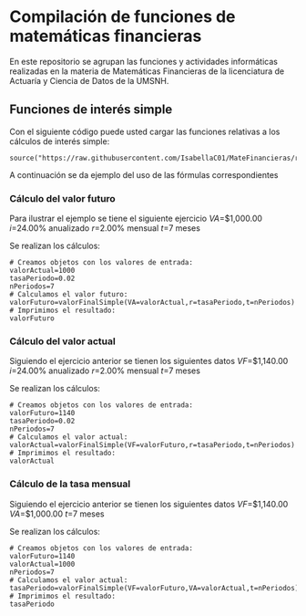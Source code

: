 # Compilación de funciones de matemáticas financieras

En este repositorio se agrupan las funciones y actividades informáticas realizadas en la materia de Matemáticas Financieras de la licenciatura de Actuaría y Ciencia de Datos de la UMSNH.

## Funciones de interés simple

Con el siguiente código puede usted cargar las funciones relativas a los cálculos de interés simple:

```{r}
source("https://raw.githubusercontent.com/IsabellaC01/MateFinancieras/refs/heads/main/formulasInteresSimple.R")
```
A continuación se da ejemplo del uso de las fórmulas correspondientes

### Cálculo del valor futuro

Para ilustrar el ejemplo se tiene el siguiente ejercicio
$VA$=$1,000.00
$i$=24.00% anualizado
$r$=2.00% mensual
$t$=7 meses

Se realizan los cálculos:
```{r}
# Creamos objetos con los valores de entrada:
valorActual=1000
tasaPeriodo=0.02
nPeriodos=7
# Calculamos el valor futuro:
valorFuturo=valorFinalSimple(VA=valorActual,r=tasaPeriodo,t=nPeriodos)
# Imprimimos el resultado:
valorFuturo

```
### Cálculo del valor actual

Siguiendo el ejercicio anterior se tienen los siguientes datos
$VF$=$1,140.00
$i$=24.00% anualizado
$r$=2.00% mensual
$t$=7 meses

Se realizan los cálculos:
```{r}
# Creamos objetos con los valores de entrada:
valorFuturo=1140
tasaPeriodo=0.02
nPeriodos=7
# Calculamos el valor actual:
valorActual=valorFinalSimple(VF=valorFuturo,r=tasaPeriodo,t=nPeriodos)
# Imprimimos el resultado:
valorActual
```

### Cálculo de la tasa mensual

Siguiendo el ejercicio anterior se tienen los siguientes datos
$VF$=$1,140.00
$VA$=$1,000.00
$t$=7 meses

Se realizan los cálculos:
```{r}
# Creamos objetos con los valores de entrada:
valorFuturo=1140
valorActual=1000
nPeriodos=7
# Calculamos el valor actual:
tasaPeriodo=valorFinalSimple(VF=valorFuturo,VA=valorActual,t=nPeriodos)
# Imprimimos el resultado:
tasaPeriodo
```

